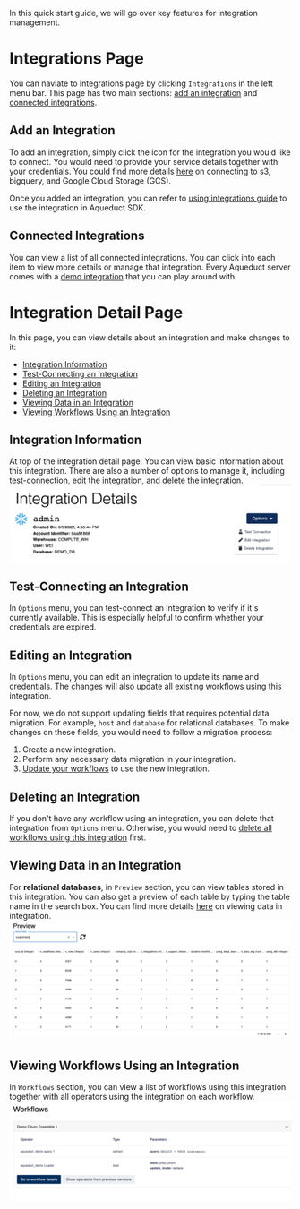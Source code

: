 In this quick start guide, we will go over key features for integration management.

# Integrations Page
You can naviate to integrations page by clicking `Integrations` in the left menu bar. This page has two main sections: [add an integration](#add-an-integration "mention") and [connected integrations](#connected-integrations "mention").

## Add an Integration
To add an integration, simply click the icon for the integration you would like to connect. You would need to provide your service details together with your credentials. You could find more details [here](./adding-an-integration/) on connecting to s3, bigquery, and Google Cloud Storage (GCS).

Once you added an integration, you can refer to [using integrations guide](./using-integrations/) to use the integration in Aqueduct SDK.

## Connected Integrations
You can view a list of all connected integrations. You can click into each item to view more details or manage that integration. Every Aqueduct server comes with a [demo integration](./aqueduct-demo-integration.md) that you can play around with.

# Integration Detail Page
In this page, you can view details about an integration and make changes to it:
* [Integration Information](#integration-information "mention")
* [Test-Connecting an Integration](#test-connecting-an-integration "mention")
* [Editing an Integration](#editing-an-integration "mention")
* [Deleting an Integration](#deleting-an-integration "mention")
* [Viewing Data in an Integration](#viewing-data-in-an-integration "mention")
* [Viewing Workflows Using an Integration](#viewing-workflows-using-an-integration "mention")

## Integration Information
At top of the integration detail page. You can view basic information about this integration. There are also a number of options to manage it, including [test-connection](#test-connecting-an-integration "mention"), [edit the integration](#editing-an-integration "mention"), and [delete the integration](#deleting-an-integration "mention").
![](<../.gitbook/assets/integration_information.png>)

## Test-Connecting an Integration
In `Options` menu, you can test-connect an integration to verify if it's currently available. This is especially helpful to confirm whether your credentials are expired.

## Editing an Integration
In `Options` menu, you can edit an integration to update its name and credentials. The changes will also update all existing workflows using this integration.

For now, we do not support updating fields that requires potential data migration. For example, `host` and `database` for relational databases. To make changes on these fields, you would need to follow a migration process:
1. Create a new integration.
2. Perform any necessary data migration in your integration.
3. [Update your workflows](../workflows/editing-a-workflow.md) to use the new integration.

## Deleting an Integration
If you don't have any workflow using an integration, you can delete that integration from `Options` menu. Otherwise, you would need to [delete all workflows using this integration](../workflows/deleting-a-workflow.md) first.

## Viewing Data in an Integration
For **relational databases**, in `Preview` section, you can view tables stored in this integration. You can also get a preview of each table by typing the table name in the search box. You can find more details [here](./viewing-data-in-an-integration.md) on viewing data in integration.
![](<../.gitbook/assets/integration_data.png>)

## Viewing Workflows Using an Integration
In `Workflows` section, you can view a list of workflows using this integration together with all operators using the integration on each workflow.
![](<../.gitbook/assets/integration_workflows.png>)
